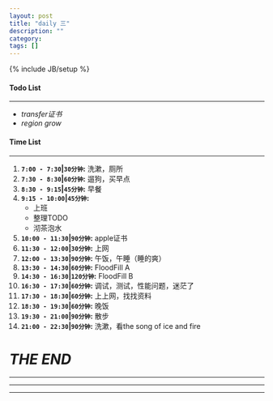 ```yaml
---
layout: post
title: "daily 三"
description: ""
category: 
tags: []
---
```

{% include JB/setup %}
#### Todo List
***
* *transfer证书*
* *region grow*

#### Time List
***
1. **`7:00 - 7:30`|`30分钟`:** 洗漱，厕所
2. **`7:30 - 8:30`|`60分钟`:** 遛狗，买早点
3. **`8:30 - 9:15`|`45分钟`:** 早餐
4. **`9:15 - 10:00`|`45分钟`:**
	* 上班
	* 整理TODO
	* 沏茶泡水
5. **`10:00 - 11:30`|`90分钟`:** apple证书
6. **`11:30 - 12:00`|`30分钟`:** 上网
7. **`12:00 - 13:30`|`90分钟`:** 午饭，午睡（睡的爽）
8. **`13:30 - 14:30`|`60分钟`:** FloodFill A
9. **`14:30 - 16:30`|`120分钟`:** FloodFill B
10. **`16:30 - 17:30`|`60分钟`:** 调试，测试，性能问题，迷茫了
11. **`17:30 - 18:30`|`60分钟`:** 上上网，找找资料
12. **`18:30 - 19:30`|`60分钟`:** 晚饭
13. **`19:30 - 21:00`|`90分钟`:** 散步
14. **`21:00 - 22:30`|`90分钟`:** 洗漱，看the song of ice and fire

# *THE END*
***
***
***